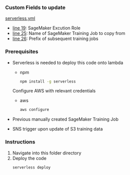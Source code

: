### Custom Fields to update
[serverless.yml](serverless.yml)

* [line 19](https://github.com/elicialzy/plagiarism-detector/blob/7d31029ccde33f4b62f3b8ac20ea31c76ea50558/retrain-codes/lambda-custom-ml/serverless.yml#L19): SageMaker Excution Role
* [line 25](https://github.com/elicialzy/plagiarism-detector/blob/7d31029ccde33f4b62f3b8ac20ea31c76ea50558/retrain-codes/lambda-custom-ml/serverless.yml#L25): Name of SageMaker Training Job to copy from
* [line 26](https://github.com/elicialzy/plagiarism-detector/blob/7d31029ccde33f4b62f3b8ac20ea31c76ea50558/retrain-codes/lambda-custom-ml/serverless.yml#L26): Prefix of subsequent training jobs

### Prerequisites

* Serverless is needed to deploy this code onto lambda

  * npm
    ```sh
    npm install -g serverless
    ```

  Configure AWS with relevant credentials
  * aws
    ```sh
    aws configure
    ```

* Previous manually created SageMaker Training Job
* SNS trigger upon update of S3 training data

### Instructions

1. Navigate into this folder directory
2. Deploy the code
   ```sh
   serverless deploy
   ```
